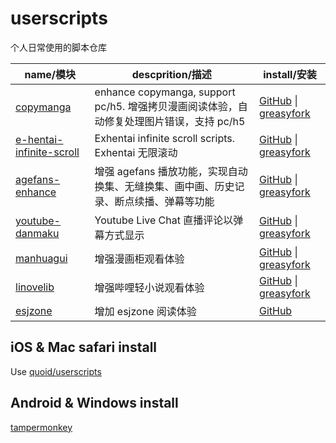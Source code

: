 # userscripts

个人日常使用的脚本仓库

| name/模块                                                        | descprition/描述                                                                         | install/安装                                                                                                                                         |
| ---------------------------------------------------------------- | ---------------------------------------------------------------------------------------- | ---------------------------------------------------------------------------------------------------------------------------------------------------- |
| [copymanga](/packages/copymanga)                                 | enhance copymanga, support pc/h5. 增强拷贝漫画阅读体验，自动修复处理图片错误，支持 pc/h5 | [GitHub](https://github.com/IronKinoko/userscripts/raw/dist/copymanga.user.js) \| [greasyfork](https://greasyfork.org/scripts/430447)                |
| [e-hentai-infinite-scroll](/packages/e-hentai-infinite-scroll)   | Exhentai infinite scroll scripts. Exhentai 无限滚动                                      | [GitHub](https://github.com/IronKinoko/userscripts/raw/dist/e-hentai-infinite-scroll.user.js) \| [greasyfork](https://greasyfork.org/scripts/451741) |
| [agefans-enhance](https://github.com/IronKinoko/agefans-enhance) | 增强 agefans 播放功能，实现自动换集、无缝换集、画中画、历史记录、断点续播、弹幕等功能    | [GitHub](https://github.com/IronKinoko/agefans-enhance/raw/gh-pages/index.user.js) \| [greasyfork](https://greasyfork.org/scripts/424023)            |
| [youtube-danmaku](https://github.com/IronKinoko/youtube-danmaku) | Youtube Live Chat 直播评论以弹幕方式显示                                                 | [GitHub](https://github.com/IronKinoko/youtube-danmaku/raw/gh-pages/index.user.js) \| [greasyfork](https://greasyfork.org/scripts/409684)            |
| [manhuagui](/packages/manhuagui)                                 | 增强漫画柜观看体验                                                                       | [GitHub](https://github.com/IronKinoko/userscripts/raw/dist/manhuagui.user.js) \| [greasyfork](https://greasyfork.org/scripts/451739)                |
| [linovelib](/packages/linovelib)                                 | 增强哔哩轻小说观看体验                                                                   | [GitHub](https://github.com/IronKinoko/userscripts/raw/dist/linovelib.user.js) \| [greasyfork](https://greasyfork.org/scripts/451738)                |
| [esjzone](/packages/esjzone)                                     | 增加 esjzone 阅读体验                                                                    | [GitHub](https://github.com/IronKinoko/userscripts/raw/dist/esjzone.user.js)                                                                         |

## iOS & Mac safari install

Use [quoid/userscripts](https://github.com/quoid/userscripts)

## Android & Windows install

[tampermonkey](https://www.tampermonkey.net/)
